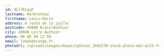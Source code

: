 ```yaml
---
id: 9LlfELqqF
lastname: Herbreteau
firstname: Louis-Marie
address: 6 route de la jaille
postcode: 49800 Brain/Authion
city: 49800 Loire Authion
phone: 06 88 99 12 59
email: lomah@orange.fr
photoUrl: /uploads/images/depositphotos_1603378-stock-photo-man-with-fork-on-white.jpg
---
```

